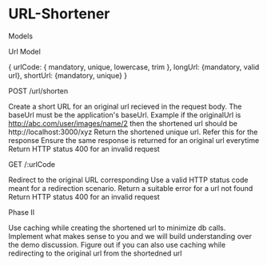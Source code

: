 # URL-Shortener

Models

Url Model

{ 
urlCode: { mandatory, unique, lowercase, trim }, longUrl: {mandatory, valid url}, shortUrl: {mandatory, unique}
}

POST /url/shorten

Create a short URL for an original url recieved in the request body.
The baseUrl must be the application's baseUrl. Example if the originalUrl is http://abc.com/user/images/name/2 then the shortened url should be http://localhost:3000/xyz
Return the shortened unique url. Refer this for the response
Ensure the same response is returned for an original url everytime
Return HTTP status 400 for an invalid request


GET /:urlCode

Redirect to the original URL corresponding
Use a valid HTTP status code meant for a redirection scenario.
Return a suitable error for a url not found
Return HTTP status 400 for an invalid request


Phase II

Use caching while creating the shortened url to minimize db calls.
Implement what makes sense to you and we will build understanding over the demo discussion.
Figure out if you can also use caching while redirecting to the original url from the shortedned url




